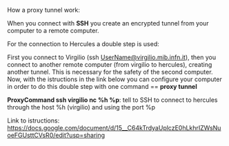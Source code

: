 How a proxy tunnel work:

When you connect with **SSH** you create an encrypted tunnel from your computer to a remote computer.

For the connection to Hercules a double step is used:

First you connect to Virgilio (ssh UserName@virgilio.mib.infn.it), then you connect to another remote computer (from virgilio to hercules), creating another tunnel. This is necessary for the safety of the second computer.
Now, with the istructions in the link below you can configure your computer in order to do this double step with one command == **proxy tunnel**

**ProxyCommand ssh virgilio nc %h %p**: tell to SSH to connect to hercules through the host %h (virgilio) and using the port %p

Link to istructions: https://docs.google.com/document/d/15__C64kTrdyaUplczE0hLkhrIZWsNuoeFGUsttCVsR0/edit?usp=sharing
